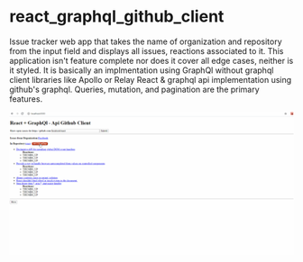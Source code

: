 # react_graphql_github_client

Issue tracker web app that takes the name of organization and repository from the input field and displays all issues, reactions associated to it.
This application isn't feature complete nor does it cover all edge cases, neither is it styled. It is basically an implmentation using GraphQl without graphql client libraries like Apollo or Relay
React & graphql api implementation using github's graphql. Queries, mutation, and pagination are the primary features.

![Demo Screenshot](graphql_reactjs.gif)
